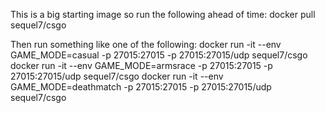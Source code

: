 This is a big starting image so run the following ahead of time:
docker pull sequel7/csgo

Then run something like one of the following:
docker run -it --env GAME_MODE=casual -p 27015:27015 -p 27015:27015/udp sequel7/csgo
docker run -it --env GAME_MODE=armsrace -p 27015:27015 -p 27015:27015/udp sequel7/csgo
docker run -it --env GAME_MODE=deathmatch -p 27015:27015 -p 27015:27015/udp sequel7/csgo
